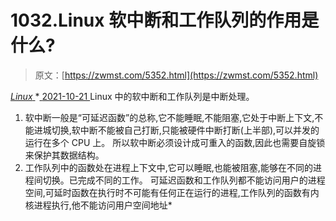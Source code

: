 <!--yml
category: 未分类
date: 0001-01-01 00:00:00
--->

# 1032.Linux 软中断和工作队列的作用是什么?

> 原文：[https://zwmst.com/5352.html](https://zwmst.com/5352.html)

   [ *Linux* ](https://zwmst.com/linux)*[ <time datetime="2021-10-22T00:34:31+08:00"> 2021-10-21 </time> ](https://zwmst.com/5352.html)  Linux 中的软中断和工作队列是中断处理。

1.  软中断一般是“可延迟函数”的总称,它不能睡眠,不能阻塞,它处于中断上下文,不能进城切换,软中断不能被自己打断,只能被硬件中断打断(上半部),可以并发的运行在多个 CPU 上。
    所以软中断必须设计成可重入的函数,因此也需要自旋锁来保护其数据结构。
2.  工作队列中的函数处在进程上下文中,它可以睡眠,也能被阻塞,能够在不同的进程间切换。已完成不同的工作。
    可延迟函数和工作队列都不能访问用户的进程空间,可延时函数在执行时不可能有任何正在运行的进程,工作队列的函数有内核进程执行,他不能访问用户空间地址*